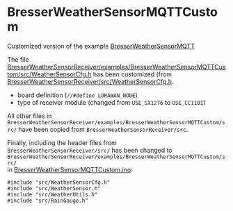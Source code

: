 # BresserWeatherSensorMQTTCustom
Customized version of the example [BresserWeatherSensorMQTT](https://github.com/matthias-bs/BresserWeatherSensorReceiver/blob/b7fd70517c97d66d371561958c0493d3dab2aabf/examples/BresserWeatherSensorMQTT/BresserWeatherSensorMQTT.ino)

The file [BresserWeatherSensorReceiver/examples/BresserWeatherSensorMQTTCustom/src/WeatherSensorCfg.h](https://github.com/matthias-bs/BresserWeatherSensorReceiver/blob/b7fd70517c97d66d371561958c0493d3dab2aabf/examples/BresserWeatherSensorMQTTCustom/src/WeatherSensorCfg.h) has been customized 
(from [BresserWeatherSensorReceiver/src/WeatherSensorCfg.h](https://github.com/matthias-bs/BresserWeatherSensorReceiver/blob/b7fd70517c97d66d371561958c0493d3dab2aabf/src/WeatherSensorCfg.h).
   - board definition (`//#define LORAWAN_NODE`)
   - type of receiver module (changed from `USE_SX1276` to `USE_CC1101`)
 
All other files in `BresserWeatherSensorReceiver/examples/BresserWeatherSensorMQTTCustom/src/` have been copied from `BresserWeatherSensorReceiver/src`.

Finally, including the header files from<br> 
`BresserWeatherSensorReceiver/src/` has been changed to<br>
`BresserWeatherSensorReceiver/examples/BresserWeatherSensorMQTTCustom/src/` <br>
in [BresserWeatherSensorMQTTCustom.ino](https://github.com/matthias-bs/BresserWeatherSensorReceiver/blob/b7fd70517c97d66d371561958c0493d3dab2aabf/examples/BresserWeatherSensorMQTTCustom/BresserWeatherSensorMQTTCustom.ino):

```
#include "src/WeatherSensorCfg.h"
#include "src/WeatherSensor.h"
#include "src/WeatherUtils.h"
#include "src/RainGauge.h"
```
